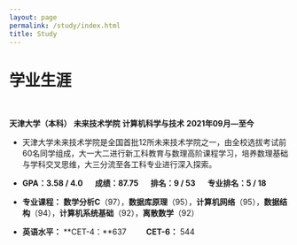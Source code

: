 ```yaml
---
layout: page
permalink: /study/index.html
title: Study
---
```


# 学业生涯
<br>

**天津大学（本科）**   **未来技术学院**   **计算机科学与技术**   **2021年09月—至今**
- 天津大学未来技术学院是全国首批12所未来技术学院之一，由全校选拔考试前60名同学组成，大一大二进行新工科教育与数理高阶课程学习，培养数理基础与学科交叉思维，大三分流至各工科专业进行深入探索。

- **GPA：3.58 / 4.0** &emsp; **成绩：87.75** &emsp; **排名：9 / 53** &emsp; **专业排名：5 / 18**

- **专业课程：** **数学分析C**（97），**数据库原理**（95），**计算机网络**（95），**数据结构**（94），**计算机系统基础**（92），**离散数学**（92）

- **英语水平：** **CET-4：**637 &emsp;&emsp; **CET-6：** 544